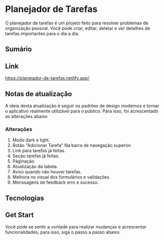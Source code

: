 # Planejador de Tarefas

O planejador de tarefas é um projeto feito para resolver problemas de organização pessoal. Você pode criar, editar, deletar e ver detalhes de tarefas importantes para o dia a dia.

## Sumário 

## Link

https://planejador-de-tarefas.netlify.app/

## Notas de atualização
A ideia desta atualização é seguir os padrões de design modernos e tornar o aplicativo realmente utilizável para o público. 
Para isso, foi acrescentado as alterações abaixo
### Alterações
  1. Modo dark e light.
  2. Botão "Adicionar Tarefa" Na barra de navegação superior.
  3. Link para tarefas já feitas.
  4. Seção tarefas já feitas.
  5. Páginação.
  6. Atualização da tabela.
  7. Aviso quando não houver tarefas.
  8. Melhora no visual dos formulários e validações.
  9. Menssagens de feedback erro e sucesso.

## Tecnologias


## Get Start 
Você pode se sentir a vontade para realizar mudanças e acrescentar funcionalidades, para isso, siga o passo a passo abaixo. 




  

  
